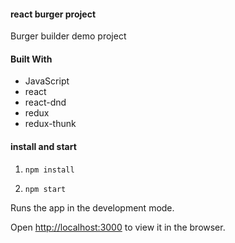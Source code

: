 #### react burger project

Burger builder demo project

#### Built With

- JavaScript
- react
- react-dnd
- redux
- redux-thunk

#### install and start

1. `npm install`

2. `npm start`

Runs the app in the development mode.

Open [http://localhost:3000](http://localhost:3000) to view it in the browser.

